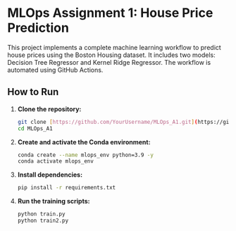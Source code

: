 # MLOps Assignment 1: House Price Prediction

This project implements a complete machine learning workflow to predict house prices using the Boston Housing dataset. It includes two models: Decision Tree Regressor and Kernel Ridge Regressor. The workflow is automated using GitHub Actions.

## How to Run

1.  **Clone the repository:**
    ```bash
    git clone [https://github.com/YourUsername/MLOps_A1.git](https://github.com/YourUsername/MLOps_A1.git)
    cd MLOps_A1
    ```

2.  **Create and activate the Conda environment:**
    ```bash
    conda create --name mlops_env python=3.9 -y
    conda activate mlops_env
    ```

3.  **Install dependencies:**
    ```bash
    pip install -r requirements.txt
    ```

4.  **Run the training scripts:**
    ```bash
    python train.py
    python train2.py
    ```